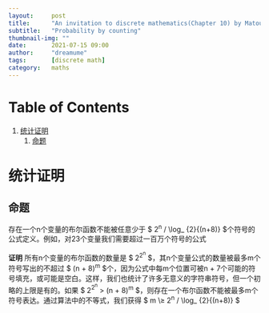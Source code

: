 ```yaml
---
layout:     post
title:      "An invitation to discrete mathematics(Chapter 10) by Matousek"
subtitle:   "Probability by counting"
thumbnail-img: ""
date:       2021-07-15 09:00
author:     "dreamume"
tags: 		[discrete math]
category:   maths
---
```

<head>
    <script src="https://cdn.mathjax.org/mathjax/latest/MathJax.js?config=TeX-AMS-MML_HTMLorMML" type="text/javascript"></script>
    <script type="text/x-mathjax-config">
        MathJax.Hub.Config({
            tex2jax: {
            skipTags: ['script', 'noscript', 'style', 'textarea', 'pre'],
            inlineMath: [['$','$']]
            }
        });
    </script>
</head>

# Table of Contents

1.  [统计证明](#org6e1a4a6)
    1.  [命题](#org0817386)


<a id="org6e1a4a6"></a>

# 统计证明


<a id="org0817386"></a>

## 命题

存在一个n个变量的布尔函数不能被任意少于 $ 2<sup>n</sup> / \\log\_ {2}{(n+8)} $个符号的公式定义。例如，对23个变量我们需要超过一百万个符号的公式

**证明** 所有n个变量的布尔函数的数量是 $ 2<sup>2<sup>n</sup></sup> $，其n个变量公式的数量被最多m个符号写出的不超过 $ (n + 8)<sup>m</sup> $个，因为公式中每m个位置可被n + 7个可能的符号填充，或可能是空白。这样，我们也统计了许多无意义的字符串符号，但一个初略的上限是有的。如果 $ 2<sup>2<sup>n</sup></sup> > (n + 8)<sup>m</sup> $，则存在一个布尔函数不能被最多m个符号表达。通过算法中的不等式，我们获得 $ m \\&ge; 2<sup>n</sup> / \\log\_ {2}{(n+8)} $

